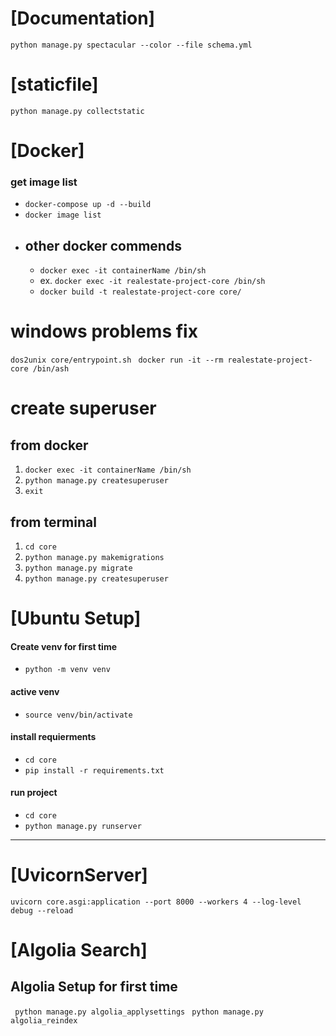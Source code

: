 # [Documentation]
`python manage.py spectacular --color --file schema.yml`
# [staticfile]
`python manage.py collectstatic`

# [Docker]
### get image list
- `docker-compose up -d --build`
- `docker image list`
- ## other docker commends
    - `docker exec -it containerName /bin/sh`
    - ex.  `docker exec -it realestate-project-core /bin/sh`
    - `docker build -t realestate-project-core core/`
# windows problems fix 
`dos2unix core/entrypoint.sh `
`docker run -it --rm realestate-project-core /bin/ash`
# create superuser
## from docker
1. `docker exec -it containerName /bin/sh`
2. `python manage.py createsuperuser`
3. `exit`
## from terminal
1. `cd core`
2. `python manage.py makemigrations`
3. `python manage.py migrate`
4. `python manage.py createsuperuser`

# [Ubuntu Setup]
#### **Create venv for first time**
- `python -m venv venv`
#### **active venv**
- `source venv/bin/activate`
#### **install requierments**
 - `cd core`
 - `pip install -r requirements.txt`
#### **run project**
- `cd core`
 - `python manage.py runserver`

-------
# [UvicornServer]
`uvicorn core.asgi:application --port 8000 --workers 4 --log-level debug --reload`

# [Algolia Search]
## Algolia Setup for first time
` python manage.py algolia_applysettings`
` python manage.py algolia_reindex`